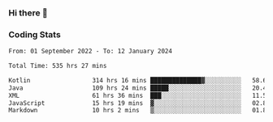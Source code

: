 ### Hi there 👋

<!--
**Girrafeec/girrafeec** is a ✨ _special_ ✨ repository because its `README.md` (this file) appears on your GitHub profile.

Here are some ideas to get you started:

- 🔭 I’m currently working on ...
- 🌱 I’m currently learning ...
- 👯 I’m looking to collaborate on ...
- 🤔 I’m looking for help with ...
- 💬 Ask me about ...
- 📫 How to reach me: ...
- 😄 Pronouns: ...
- ⚡ Fun fact: ...
-->

### Coding Stats
<!--START_SECTION:waka-->

```txt
From: 01 September 2022 - To: 12 January 2024

Total Time: 535 hrs 27 mins

Kotlin                 314 hrs 16 mins ██████████████▓░░░░░░░░░░   58.69 %
Java                   109 hrs 24 mins █████░░░░░░░░░░░░░░░░░░░░   20.43 %
XML                    61 hrs 36 mins  ███░░░░░░░░░░░░░░░░░░░░░░   11.51 %
JavaScript             15 hrs 19 mins  ▓░░░░░░░░░░░░░░░░░░░░░░░░   02.86 %
Markdown               10 hrs 2 mins   ▒░░░░░░░░░░░░░░░░░░░░░░░░   01.87 %
```

<!--END_SECTION:waka-->
